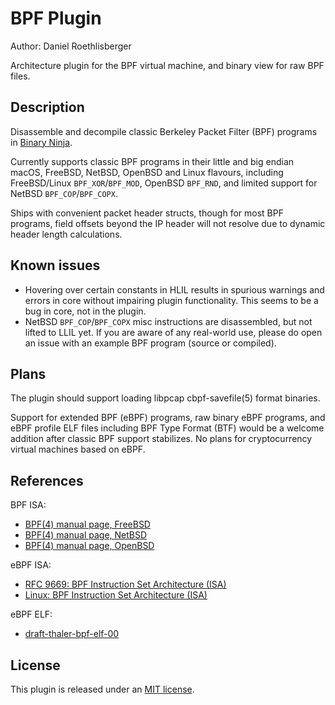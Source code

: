 # BPF Plugin
Author: Daniel Roethlisberger

Architecture plugin for the BPF virtual machine, and binary view for raw BPF
files.

## Description

Disassemble and decompile classic Berkeley Packet Filter (BPF) programs in
[Binary Ninja](https://binary.ninja/).

Currently supports classic BPF programs in their little and big endian macOS,
FreeBSD, NetBSD, OpenBSD and Linux flavours, including FreeBSD/Linux
`BPF_XOR`/`BPF_MOD`, OpenBSD `BPF_RND`, and limited support for NetBSD
`BPF_COP`/`BPF_COPX`.

Ships with convenient packet header structs, though for most BPF programs,
field offsets beyond the IP header will not resolve due to dynamic header
length calculations.

## Known issues

-   Hovering over certain constants in HLIL results in spurious warnings and
    errors in core without impairing plugin functionality.  This seems to be
    a bug in core, not in the plugin.
-   NetBSD `BPF_COP`/`BPF_COPX` misc instructions are disassembled, but not
    lifted to LLIL yet.  If you are aware of any real-world use, please do open
    an issue with an example BPF program (source or compiled).

## Plans

The plugin should support loading libpcap cbpf-savefile(5) format binaries.

Support for extended BPF (eBPF) programs, raw binary eBPF programs, and eBPF
profile ELF files including BPF Type Format (BTF) would be a welcome addition
after classic BPF support stabilizes.  No plans for cryptocurrency virtual
machines based on eBPF.

## References

BPF ISA:

-   [BPF(4) manual page, FreeBSD](https://man.freebsd.org/cgi/man.cgi?bpf)
-   [BPF(4) manual page, NetBSD](https://man.netbsd.org/bpf.4)
-   [BPF(4) manual page, OpenBSD](https://man.openbsd.org/bpf.4)

eBPF ISA:

-   [RFC 9669: BPF Instruction Set Architecture (ISA)](https://www.rfc-editor.org/rfc/rfc9669.txt)
-   [Linux: BPF Instruction Set Architecture (ISA)](https://docs.kernel.org/bpf/standardization/instruction-set.html)

eBPF ELF:

-   [draft-thaler-bpf-elf-00](https://www.ietf.org/archive/id/draft-thaler-bpf-elf-00.html)

## License

This plugin is released under an [MIT license](./license).
